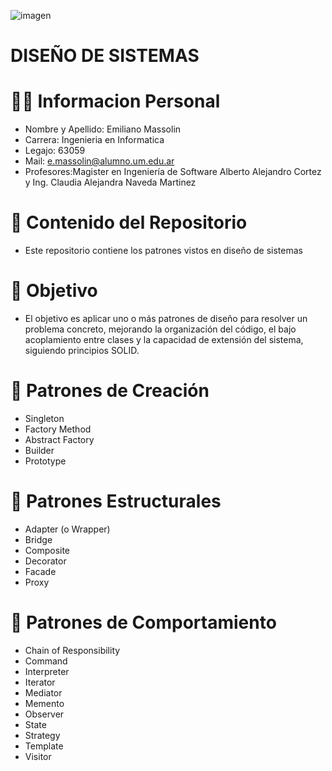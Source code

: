 ![imagen](https://github.com/user-attachments/assets/95d87f47-cb1f-4a0a-b07b-1b1765acc699)

# DISEÑO DE SISTEMAS
# 👨‍💻 Informacion Personal
- Nombre y Apellido: Emiliano Massolin
- Carrera: Ingenieria en Informatica
- Legajo: 63059
- Mail: e.massolin@alumno.um.edu.ar
- Profesores:Magister en Ingeniería de Software Alberto Alejandro Cortez y Ing. Claudia Alejandra Naveda Martinez

# 📖  Contenido del Repositorio
- Este repositorio contiene los patrones vistos en diseño de sistemas
  
# 🎯 Objetivo
- El objetivo es aplicar uno o más patrones de diseño para resolver un problema concreto, mejorando la organización del código, el bajo acoplamiento entre clases y la capacidad de extensión del sistema, siguiendo principios SOLID.
# 🔶 Patrones de Creación
- Singleton
- Factory Method
- Abstract Factory
- Builder
- Prototype
# 🔷 Patrones Estructurales
-  Adapter (o Wrapper)
- Bridge
- Composite
- Decorator
- Facade 
- Proxy
# 🔶 Patrones de Comportamiento
- Chain of Responsibility
- Command
- Interpreter
- Iterator
- Mediator
- Memento
- Observer
- State
- Strategy
- Template 
- Visitor



   